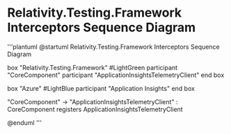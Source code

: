 # Relativity.Testing.Framework Interceptors Sequence Diagram

'''plantuml
@startuml Relativity.Testing.Framework Interceptors Sequence Diagram

box "Relativity.Testing.Framework" #LightGreen
participant "CoreComponent"
participant "ApplicationInsightsTelemetryClient"
end box

box "Azure" #LightBlue
participant "Application Insights"
end box

"CoreComponent" -> "ApplicationInsightsTelemetryClient" : CoreComponent registers ApplicationInsightsTelemetryClient

@enduml
'''
